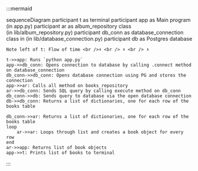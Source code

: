 :::mermaid

sequenceDiagram
    participant t as terminal
    participant app as Main program (in app.py)
    participant ar as album_repository class <br /> (in lib/album_repository.py)
    participant db_conn as database_connection class in (in lib/database_connection.py)
    participant db as Postgres database

    Note left of t: Flow of time <br />⬇ <br /> ⬇ <br /> ⬇ 

    t->>app: Runs `python app.py`
    app->>db_conn: Opens connection to database by calling .connect method on database_connection
    db_conn->>db_conn: Opens database connection using PG and stores the connection
    app->>ar: Calls all method on books_repository
    ar->>db_conn: Sends SQL query by calling execute method on db_conn
    db_conn->>db: Sends query to database via the open database connection
    db->>db_conn: Returns a list of dictionaries, one for each row of the books table

    db_conn->>ar: Returns a list of dictionaries, one for each row of the books table
    loop 
        ar->>ar: Loops through list and creates a book object for every row
    end
    ar->>app: Returns list of book objects
    app->>t: Prints list of books to terminal

:::